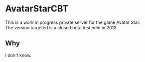 # AvatarStarCBT

This is a work in progress private server for the game Avatar Star.  
The version targeted is a closed beta test held in 2013.

## Why

I don't know.
